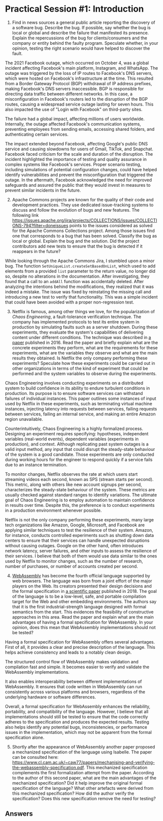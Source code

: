 # Practical Session #1: Introduction

1. Find in news sources a general public article reporting the discovery of a software bug. Describe the bug. If possible, say whether the bug is local or global and describe the failure that manifested its presence. Explain the repercussions of the bug for clients/consumers and the company or entity behind the faulty program. Speculate whether, in your opinion, testing the right scenario would have helped to discover the fault.

The 2021 Facebook outage, which occurred on October 4, was a global incident affecting Facebook's main platform, Instagram, and WhatsApp. The outage was triggered by the loss of IP routes to Facebook's DNS servers, which were hosted on Facebook's infrastructure at the time. This resulted from a Border Gateway Protocol (BGP) withdrawal of IP address prefixes, making Facebook's DNS servers inaccessible. BGP is responsible for directing data traffic between different networks. In this case, a misconfiguration in Facebook's routers led to the disruption of the BGP routes, causing a widespread service outage lasting for seven hours. This also impacted the use of "Login with Facebook" on third-party sites.

The failure had a global impact, affecting millions of users worldwide. Internally, the outage affected Facebook's communication systems, preventing employees from sending emails, accessing shared folders, and authenticating certain services. 

The impact extended beyond Facebook, affecting Google's public DNS service and causing slowdowns for users of Gmail, TikTok, and Snapchat. Facebook faced criticism for the scale and duration of the disruption. The incident highlighted the importance of testing and quality assurance in complex systems like Facebook's services. Proper scenario testing, including simulations of potential configuration changes, could have helped identify vulnerabilities and prevent the misconfiguration that triggered the outage. In the aftermath, Facebook acknowledged the need for improved safeguards and assured the public that they would invest in measures to prevent similar incidents in the future.

2. Apache Commons projects are known for the quality of their code and development practices. They use dedicated issue-tracking systems to discuss and follow the evolution of bugs and new features. The following link https://issues.apache.org/jira/projects/COLLECTIONS/issues/COLLECTIONS-794?filter=doneissues points to the issues considered as solved for the Apache Commons Collections project. Among those issues find one that corresponds to a bug that has been solved. Classify the bug as local or global. Explain the bug and the solution. Did the project contributors add new tests to ensure that the bug is detected if it reappears in the future?

While looking through the Apache Commons Jira, I stumbled upon a minor bug. The function `SetUniqueList.createSetBasedOnList`, which used to add elements from a provided `list` parameter to the return value, no longer did so, despite no alterations in the documentation. After investigating, they found that a call to an `addAll` function was accidentally deleted.
After analyzing the intentions behind the modifications, they realized that it was indeed a mistake. The issue was fixed by reinstating the missing call and introducing a new test to verify that functionality. This was a simple incident that could have been avoided with a proper non-regression test. 

3. Netflix is famous, among other things we love, for the popularization of *Chaos Engineering*, a fault-tolerance verification technique. The company has implemented protocols to test its entire system in production by simulating faults such as a server shutdown. During these experiments, they evaluate the system's capabilities of delivering content under different conditions. The technique was described in [a paper](https://arxiv.org/ftp/arxiv/papers/1702/1702.05843.pdf) published in 2016. Read the paper and briefly explain what are the concrete experiments they perform, what are the requirements for these experiments, what are the variables they observe and what are the main results they obtained. Is Netflix the only company performing these experiments? Speculate how these experiments could be carried out in other organizations in terms of the kind of experiment that could be performed and the system variables to observe during the experiments.

Chaos Engineering involves conducting experiments on a distributed system to build confidence in its ability to endure turbulent conditions in production. Its purpose is to ensure software services can withstand failures of individual instances.
This paper outlines some instances of input used by Netflix in these experiments, such as terminating virtual machine instances, injecting latency into requests between services, failing requests between services, failing an internal service, and making an entire Amazon region unavailable.

Counterintuitively, Chaos Engineering is a highly formalized process. Designing an experiment requires specifying: hypotheses, independent variables (real-world events), dependent variables (experiments in production), and context.
Although replicating past system outages is a valid input method, any input that could disrupt the steady-state behaviour of the system is a good candidate. Those experiments are only conducted during working hours for the engineer to respond quickly if a service fails due to an instance termination.

To monitor changes, Netflix observes the rate at which users start streaming videos each second, known as SPS (stream starts per second). This metric, along with others like new account signups per second, characterizes the steady-state behaviour of the system. These metrics are usually checked against standard ranges to identify variations. 
The ultimate goal of Chaos Engineering is to employ automation to maintain confidence in results over time.
Despite this, the preference is to conduct experiments in a production environment whenever possible.

Netflix is not the only company performing these experiments, many large tech organizations like Amazon, Google, Microsoft, and Facebook are applying similar techniques to test the resilience of their system.
Amazon, for instance, conducts controlled experiments such as shutting down data centers to ensure that their services can handle unexpected disruptions without causing outages. Google on the other hand, often introduces network latency, server failures, and other inputs to assess the resilience of their services. I believe that both of them would use data similar to the ones used by Netflix to monitor changes, such as the number of research, number of purchases, or number of accounts created per second.

4. [WebAssembly](https://webassembly.org/) has become the fourth official language supported by web browsers. The language was born from a joint effort of the major players on the Web. Its creators presented their design decisions and the formal specification in [a scientific paper](https://people.mpi-sws.org/~rossberg/papers/Haas,%20Rossberg,%20Schuff,%20Titzer,%20Gohman,%20Wagner,%20Zakai,%20Bastien,%20Holman%20-%20Bringing%20the%20Web%20up%20to%20Speed%20with%20WebAssembly.pdf) published in 2018. The goal of the language is to be a low-level, safe, and portable compilation target for the Web and other embedding environments. The authors say that it is the first industrial-strength language designed with formal semantics from the start. This evidences the feasibility of constructive approaches in this area. Read the paper and explain what are the main advantages of having a formal specification for WebAssembly. In your opinion, does this mean that WebAssembly implementations should not be tested?

Having a formal specification for WebAssembly offers several advantages. First of all, it provides a clear and precise description of the language. This helps achieve consistency and leads to a notably clean design.

The structured control flow of WebAssembly makes validation and compilation fast and simple. It becomes easier to verify and validate the WebAssembly implementations.

It also enables interoperability between different implementations of WebAssembly. It ensures that code written in WebAssembly can run consistently across various platforms and browsers, regardless of the underlying hardware or software differences.

Overall, a formal specification for WebAssembly enhances the reliability, portability, and compatibility of the language.
However, I believe that all implementations should still be tested to ensure that the code correctly adheres to the specification and produces the expected results. Testing also helps identify any potential bugs, inconsistencies, or performance issues in the implementation, which may not be apparent from the formal specification alone.

5.  Shortly after the appearance of WebAssembly another paper proposed a mechanized specification of the language using Isabelle. The paper can be consulted here: https://www.cl.cam.ac.uk/~caw77/papers/mechanising-and-verifying-the-webassembly-specification.pdf. This mechanized specification complements the first formalization attempt from the paper. According to the author of this second paper, what are the main advantages of the mechanized specification? Did it help improve the original formal specification of the language? What other artefacts were derived from this mechanized specification? How did the author verify the specification? Does this new specification remove the need for testing?

## Answers
